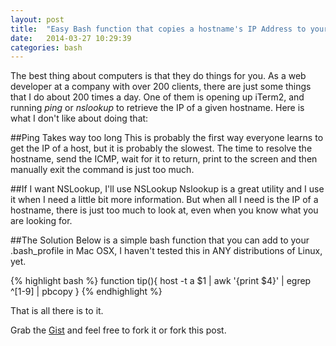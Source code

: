 ```yaml
---
layout: post
title:  "Easy Bash function that copies a hostname's IP Address to your clipboard."
date:   2014-03-27 10:29:39
categories: bash
---
```


The best thing about computers is that they do things for you. As a web developer at a company with over 200 clients, there are just some things that I do about 200 times a day. One of them is opening up iTerm2, and running *ping* or *nslookup* to retrieve the IP of a given hostname. Here is what I don't like about doing that:

##Ping Takes way too long
This is probably the first way everyone learns to get the IP of a host, but it is probably the slowest. The time to resolve the hostname, send the ICMP, wait for it to return, print to the screen and then manually exit the command is just too much.

##If I want NSLookup, I'll use NSLookup
Nslookup is a great utility and I use it when I need  a little bit more information. But when all I need is the IP of a hostname, there is just too much to look at, even when you know what you are looking for.

##The Solution
Below is a simple bash function that you can add to your .bash\_profile in Mac OSX, I haven't tested this in ANY distributions of Linux, yet.

{% highlight bash %}
function tip(){
    host -t a $1 | awk '{print $4}' | egrep ^[1-9] | pbcopy
}
{% endhighlight %}

That is all there is to it.

Grab the [Gist][theGist] and feel free to fork it or fork this post.

[theGist]:    https://gist.github.com/connormckelvey/9791993
